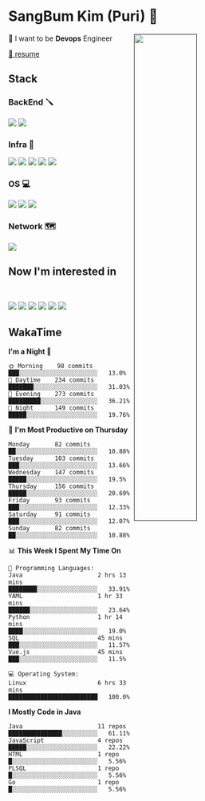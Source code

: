 # SangBum Kim (Puri) :whale2: 


[<img align="right" width="50%" src="https://github-readme-stats-ouuan.vercel.app/api?username=Puri12&theme=gotham&show_icons=true">]()

🔧 I want to be __Devops__ Engineer

[🙋 resume](https://github.com/Puri12/resume)

  
## Stack
  
### BackEnd 🪛
<p>
<img src="https://img.shields.io/badge/Spring Boot-6DB33F?style=for-the-badge&logo=Spring Boot&logoColor=white">
<img src="https://img.shields.io/badge/Spring Security-6DB33F?style=for-the-badge&logo=Spring Security&logoColor=white">

### Infra 🧰
<p>
<img src="https://img.shields.io/badge/Docker-2496ED?style=for-the-badge&logo=Docker&logoColor=white">
<img src="https://img.shields.io/badge/GitHub Actions-2088FF?style=for-the-badge&logo=GitHub Actions&logoColor=white">
<img src="https://img.shields.io/badge/Amazon AWS-232F3E?style=for-the-badge&logo=Amazon AWS&logoColor=white">
<img src="https://img.shields.io/badge/Proxmox-E57000?style=for-the-badge&logo=Proxmox&logoColor=white">
<img src="https://img.shields.io/badge/VMware-607078?style=for-the-badge&logo=VMware&logoColor=white">
  
### OS 💻
<p>
<img src="https://img.shields.io/badge/Ubuntu-E95420?style=for-the-badge&logo=Ubuntu&logoColor=white">
<img src="https://img.shields.io/badge/CentOS-262577?style=for-the-badge&logo=CentOS&logoColor=white">
<img src="https://img.shields.io/badge/Arch Linux-1793D1?style=for-the-badge&logo=Arch Linux&logoColor=white">
  
### Network 🗺️
<p>
<img src="https://img.shields.io/badge/Cisco-1BA0D7?style=for-the-badge&logo=Cisco&logoColor=white">
  
## Now I'm interested in
<br>
<p>
<img src="https://img.shields.io/badge/Docker-2496ED?style=for-the-badge&logo=Docker&logoColor=white">
<img src="https://img.shields.io/badge/Kubernetes-326CE5?style=for-the-badge&logo=Kubernetes&logoColor=white">
<img src="https://img.shields.io/badge/GitHub Actions-2088FF?style=for-the-badge&logo=GitHub Actions&logoColor=white">
<img src="https://img.shields.io/badge/Amazon AWS-232F3E?style=for-the-badge&logo=Amazon AWS&logoColor=white">
<img src="https://img.shields.io/badge/Go-00ADD8?style=for-the-badge&logo=Go&logoColor=white">
<img src="https://img.shields.io/badge/Rust-000000?style=for-the-badge&logo=Rust&logoColor=white">


## WakaTime
<!--START_SECTION:waka-->
**I'm a Night 🦉** 

```text
🌞 Morning    98 commits     ███░░░░░░░░░░░░░░░░░░░░░░   13.0% 
🌆 Daytime    234 commits    ███████░░░░░░░░░░░░░░░░░░   31.03% 
🌃 Evening    273 commits    █████████░░░░░░░░░░░░░░░░   36.21% 
🌙 Night      149 commits    █████░░░░░░░░░░░░░░░░░░░░   19.76%

```
📅 **I'm Most Productive on Thursday** 

```text
Monday       82 commits     ██░░░░░░░░░░░░░░░░░░░░░░░   10.88% 
Tuesday      103 commits    ███░░░░░░░░░░░░░░░░░░░░░░   13.66% 
Wednesday    147 commits    █████░░░░░░░░░░░░░░░░░░░░   19.5% 
Thursday     156 commits    █████░░░░░░░░░░░░░░░░░░░░   20.69% 
Friday       93 commits     ███░░░░░░░░░░░░░░░░░░░░░░   12.33% 
Saturday     91 commits     ███░░░░░░░░░░░░░░░░░░░░░░   12.07% 
Sunday       82 commits     ██░░░░░░░░░░░░░░░░░░░░░░░   10.88%

```


📊 **This Week I Spent My Time On** 

```text
💬 Programming Languages: 
Java                     2 hrs 13 mins       ████████░░░░░░░░░░░░░░░░░   33.91% 
YAML                     1 hr 33 mins        ██████░░░░░░░░░░░░░░░░░░░   23.64% 
Python                   1 hr 14 mins        ████░░░░░░░░░░░░░░░░░░░░░   19.0% 
SQL                      45 mins             ███░░░░░░░░░░░░░░░░░░░░░░   11.57% 
Vue.js                   45 mins             ███░░░░░░░░░░░░░░░░░░░░░░   11.5%

💻 Operating System: 
Linux                    6 hrs 33 mins       █████████████████████████   100.0%

```

**I Mostly Code in Java** 

```text
Java                     11 repos            ███████████████░░░░░░░░░░   61.11% 
JavaScript               4 repos             █████░░░░░░░░░░░░░░░░░░░░   22.22% 
HTML                     1 repo              █░░░░░░░░░░░░░░░░░░░░░░░░   5.56% 
PLSQL                    1 repo              █░░░░░░░░░░░░░░░░░░░░░░░░   5.56% 
Go                       1 repo              █░░░░░░░░░░░░░░░░░░░░░░░░   5.56%

```



<!--END_SECTION:waka-->
